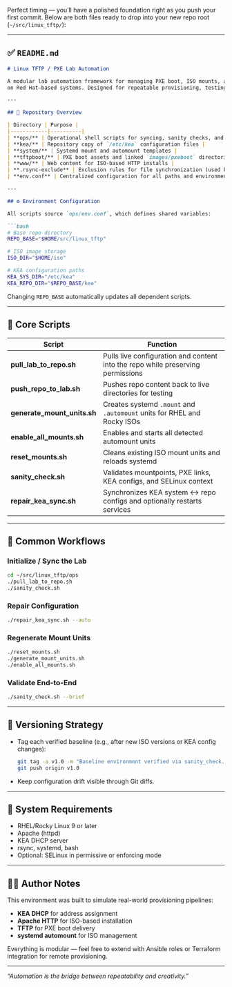 Perfect timing — you’ll have a polished foundation right as you push your first commit.
Below are both files ready to drop into your new repo root (`~/src/linux_tftp/`):

---

## ✅ **`README.md`**

````markdown
# Linux TFTP / PXE Lab Automation

A modular lab automation framework for managing PXE boot, ISO mounts, and KEA DHCP configuration
on Red Hat–based systems. Designed for repeatable provisioning, testing, and configuration sync.

---

## 🧩 Repository Overview

| Directory | Purpose |
|------------|----------|
| **ops/** | Operational shell scripts for syncing, sanity checks, and environment repair |
| **kea/** | Repository copy of `/etc/kea` configuration files |
| **system/** | Systemd mount and automount templates |
| **tftpboot/** | PXE boot assets and linked `images/pxeboot` directories |
| **www/** | Web content for ISO-based HTTP installs |
| **.rsync-exclude** | Exclusion rules for file synchronization (used by pull/push scripts) |
| **env.conf** | Centralized configuration for all paths and environment variables |

---

## ⚙️ Environment Configuration

All scripts source `ops/env.conf`, which defines shared variables:

```bash
# Base repo directory
REPO_BASE="$HOME/src/linux_tftp"

# ISO image storage
ISO_DIR="$HOME/iso"

# KEA configuration paths
KEA_SYS_DIR="/etc/kea"
KEA_REPO_DIR="$REPO_BASE/kea"
````

Changing `REPO_BASE` automatically updates all dependent scripts.

---

## 🧠 Core Scripts

| Script                      | Function                                                                        |
| --------------------------- | ------------------------------------------------------------------------------- |
| **pull_lab_to_repo.sh**     | Pulls live configuration and content into the repo while preserving permissions |
| **push_repo_to_lab.sh**     | Pushes repo content back to live directories for testing                        |
| **generate_mount_units.sh** | Creates systemd `.mount` and `.automount` units for RHEL and Rocky ISOs         |
| **enable_all_mounts.sh**    | Enables and starts all detected automount units                                 |
| **reset_mounts.sh**         | Cleans existing ISO mount units and reloads systemd                             |
| **sanity_check.sh**         | Validates mountpoints, PXE links, KEA configs, and SELinux context              |
| **repair_kea_sync.sh**      | Synchronizes KEA system ↔ repo configs and optionally restarts services         |

---

## 🚀 Common Workflows

### Initialize / Sync the Lab

```bash
cd ~/src/linux_tftp/ops
./pull_lab_to_repo.sh
./sanity_check.sh
```

### Repair Configuration

```bash
./repair_kea_sync.sh --auto
```

### Regenerate Mount Units

```bash
./reset_mounts.sh
./generate_mount_units.sh
./enable_all_mounts.sh
```

### Validate End-to-End

```bash
./sanity_check.sh --brief
```

---

## 🧾 Versioning Strategy

* Tag each verified baseline (e.g., after new ISO versions or KEA config changes):

  ```bash
  git tag -a v1.0 -m "Baseline environment verified via sanity_check.sh"
  git push origin v1.0
  ```

* Keep configuration drift visible through Git diffs.

---

## 🧰 System Requirements

* RHEL/Rocky Linux 9 or later
* Apache (httpd)
* KEA DHCP server
* rsync, systemd, bash
* Optional: SELinux in permissive or enforcing mode

---

## 🧑‍💻 Author Notes

This environment was built to simulate real-world provisioning pipelines:

* **KEA DHCP** for address assignment
* **Apache HTTP** for ISO-based installation
* **TFTP** for PXE boot delivery
* **systemd automount** for ISO management

Everything is modular — feel free to extend with Ansible roles or Terraform integration for remote provisioning.

---

*“Automation is the bridge between repeatability and creativity.”*

````

